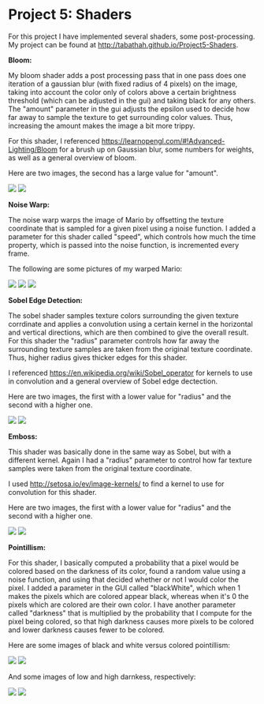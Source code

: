 ﻿
# Project 5: Shaders

For this project I have implemented several shaders, some post-processing. My project can be found at http://tabathah.github.io/Project5-Shaders.

**Bloom:**

My bloom shader adds a post processing pass that in one pass does one iteration of a gaussian blur (with fixed radius of 4 pixels) on the image, taking into account the color only of colors above a certain brightness threshold (which can be adjusted in the gui) and taking black for any others. The "amount" parameter in the gui adjusts the epsilon used to decide how far away to sample the texture to get surrounding color values. Thus, increasing the amount makes the image a bit more trippy. 

For this shader, I referenced https://learnopengl.com/#!Advanced-Lighting/Bloom for a brush up on Gaussian blur, some numbers for weights, as well as a general overview of bloom.

Here are two images, the second has a large value for "amount".

![](./progShots/bloomLowAmount.PNG) ![](./progShots/bloomHighAmount.PNG)  

**Noise Warp:**

The noise warp warps the image of Mario by offsetting the texture coordinate that is sampled for a given pixel using a noise function. I added a parameter for this shader called "speed", which controls how much the time property, which is passed into the noise function, is incremented every frame. 

The following are some pictures of my warped Mario:

![](./progShots/noise1.PNG) ![](./progShots/noise2.PNG) ![](./progShots/noise3.PNG)

**Sobel Edge Detection:**

The sobel shader samples texture colors surrounding the given texture corrdinate and applies a convolution using a certain kernel in the horizontal and vertical directions, which are then combined to give the overall result. For this shader the "radius" parameter controls how far away the surrounding texture samples are taken from the original texture coordinate. Thus, higher radius gives thicker edges for this shader. 

I referenced https://en.wikipedia.org/wiki/Sobel_operator for kernels to use in convolution and a general overview of Sobel edge dectection.

Here are two images, the first with a lower value for "radius" and the second with a higher one.

![](./progShots/sobelLowRadius.PNG) ![](./progShots/sobelHighRadius.PNG)  

**Emboss:**

This shader was basically done in the same way as Sobel, but with a different kernel. Again I had a "radius" parameter to control how far texture samples were taken from the original texture coordinate.

I used http://setosa.io/ev/image-kernels/ to find a kernel to use for convolution for this shader.

Here are two images, the first with a lower value for "radius" and the second with a higher one.

![](./progShots/embossLowRadius.PNG) ![](./progShots/embossHighRadius.PNG)  

**Pointillism:**

For this shader, I basically computed a probability that a pixel would be colored based on the darkness of its color, found a random value using a noise function, and using that decided whether or not I would color the pixel. I added a parameter in the GUI called "blackWhite", which when 1 makes the pixels which are colored appear black, whereas when it's 0 the pixels which are colored are their own color. I have another parameter called "darkness" that is multiplied by the probability that I compute for the pixel being colored, so that high darkness causes more pixels to be colored and lower darkness causes fewer to be colored.

Here are some images of black and white versus colored pointillism:

![](./progShots/pointBWLight.PNG) ![](./progShots/pointColor.PNG)

And some images of low and high darnkess, respectively:

![](./progShots/pointBWWhite.PNG) ![](./progShots/pointBWDark.PNG)

